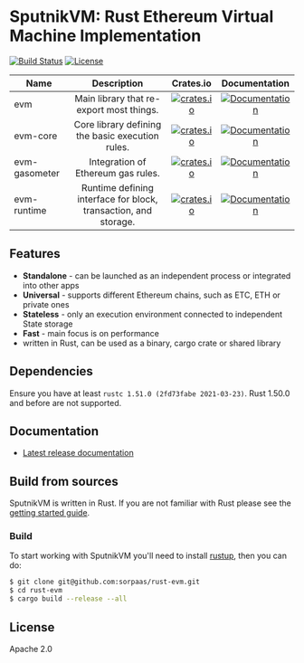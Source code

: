 # SputnikVM: Rust Ethereum Virtual Machine Implementation

[![Build Status](https://github.com/rust-blockchain/evm/workflows/Rust/badge.svg)](https://github.com/rust-blockchain/evm/actions?query=workflow%3ARust)
[![License](https://img.shields.io/badge/License-Apache%202.0-blue.svg)](./LICENSE)

| Name          | Description                                                     | Crates.io                                                                                                 | Documentation                                                                              |
|---------------|:---------------------------------------------------------------:|:---------------------------------------------------------------------------------------------------------:|:------------------------------------------------------------------------------------------:|
| evm           | Main library that re-export most things.                        | [![crates.io](https://img.shields.io/crates/v/evm.svg)](https://crates.io/crates/evm)                     | [![Documentation](https://docs.rs/evm/badge.svg)](https://docs.rs/evm)                     |
| evm-core      | Core library defining the basic execution rules.                | [![crates.io](https://img.shields.io/crates/v/evm-core.svg)](https://crates.io/crates/evm-core)           | [![Documentation](https://docs.rs/evm-core/badge.svg)](https://docs.rs/evm-core)           |
| evm-gasometer | Integration of Ethereum gas rules.                              | [![crates.io](https://img.shields.io/crates/v/evm-gasometer.svg)](https://crates.io/crates/evm-gasometer) | [![Documentation](https://docs.rs/evm-gasometer/badge.svg)](https://docs.rs/evm-gasometer) |
| evm-runtime   | Runtime defining interface for block, transaction, and storage. | [![crates.io](https://img.shields.io/crates/v/evm-runtime.svg)](https://crates.io/crates/evm-runtime)     | [![Documentation](https://docs.rs/evm-runtime/badge.svg)](https://docs.rs/evm-runtime)     |

## Features

* **Standalone** - can be launched as an independent process or integrated into other apps
* **Universal** - supports different Ethereum chains, such as ETC, ETH or private ones
* **Stateless** - only an execution environment connected to independent State storage
* **Fast** - main focus is on performance
* written in Rust, can be used as a binary, cargo crate or shared
  library

## Dependencies

Ensure you have at least `rustc 1.51.0 (2fd73fabe 2021-03-23)`. Rust 1.50.0 and
before are not supported.

## Documentation

* [Latest release documentation](https://docs.rs/evm)

## Build from sources

SputnikVM is written in Rust. If you are not familiar with Rust please
see the
[getting started guide](https://doc.rust-lang.org/book/getting-started.html).

### Build

To start working with SputnikVM you'll
need to install [rustup](https://www.rustup.rs/), then you can do:

```bash
$ git clone git@github.com:sorpaas/rust-evm.git
$ cd rust-evm
$ cargo build --release --all
```

## License

Apache 2.0
